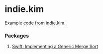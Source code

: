 # indie.kim

Example code from [indie.kim](https://indie.kim/).

### Packages

1. [Swift: Implementing a Generic Merge Sort](https://indie.kim/post/1-swift-collection-merge-sort)

